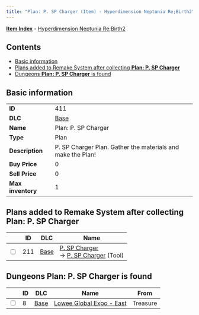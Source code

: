 ```yaml
---
title: "Plan: P. SP Charger (Item) - Hyperdimension Neptunia Re;Birth2"
---
```


[**Item Index**](/neptunia/rb2/item/index.html) - [Hyperdimension Neptunia Re;Birth2](/neptunia/rb2)

## Contents

- [Basic information](#basic-information)
- [Plans added to Remake System after collecting **Plan: P. SP Charger**](#plans-added-to-remake-system-after-collecting-plan-p-sp-charger)
- [Dungeons **Plan: P. SP Charger** is found](#dungeons-plan-p-sp-charger-is-found)

## Basic information

|   |   |
| -- | -- |
| **ID** | 411 |
| **DLC** | [Base](/neptunia/rb2/dlc/0-base.html) |
| **Name** | Plan: P. SP Charger |
| **Type** | Plan |
| **Description** | P. SP Charger Plan. Gather the materials and make the Plan! |
| **Buy Price** | 0 |
| **Sell Price** | 0 |
| **Max inventory** | 1 |

## Plans added to Remake System after collecting **Plan: P. SP Charger**

|    | ID | DLC | Name |
| -- | -- | --- | ---- |
| <input type="checkbox" id="rb2-remake-0-211" class="trackbox" /> | 211 | [Base](/neptunia/rb2/dlc/0-base.html) | [P. SP Charger](/neptunia/rb2/remake/0-211-p-sp-charger.html)<br />→ [P. SP Charger](/neptunia/rb2/item/0-15-p-sp-charger.html) (Tool) |

## Dungeons **Plan: P. SP Charger** is found

|    | ID | DLC | Name | From |
| -- | -- | --- | ---- | ---- |
| <input type="checkbox" id="rb2-dungeon-0-8" class="trackbox" /> | 8 | [Base](/neptunia/rb2/dlc/0-base.html) | [Lowee Global Expo - East](/neptunia/rb2/dungeon/0-8-lowee-global-expo-east.html) | Treasure |